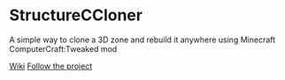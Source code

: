 # StructureCCloner
A simple way to clone a 3D zone and rebuild it anywhere using Minecraft ComputerCraft:Tweaked mod

[Wiki](https://github.com/hzFishy/StructureCCloner/wiki)
[Follow the project](https://github.com/users/hzFishy/projects/8)